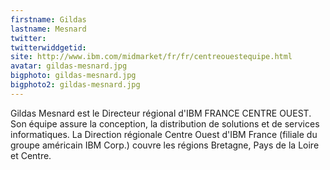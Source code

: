 ```yaml
---
firstname: Gildas 
lastname: Mesnard
twitter: 
twitterwiddgetid: 
site: http://www.ibm.com/midmarket/fr/fr/centreouestequipe.html
avatar: gildas-mesnard.jpg
bigphoto: gildas-mesnard.jpg
bigphoto2: gildas-mesnard.jpg
---
```


Gildas Mesnard est le Directeur régional d'IBM FRANCE CENTRE OUEST. Son équipe assure la conception, la distribution de solutions et de services informatiques. La Direction régionale Centre Ouest d'IBM France (filiale du groupe américain IBM Corp.) couvre les régions Bretagne, Pays de la Loire et Centre.

